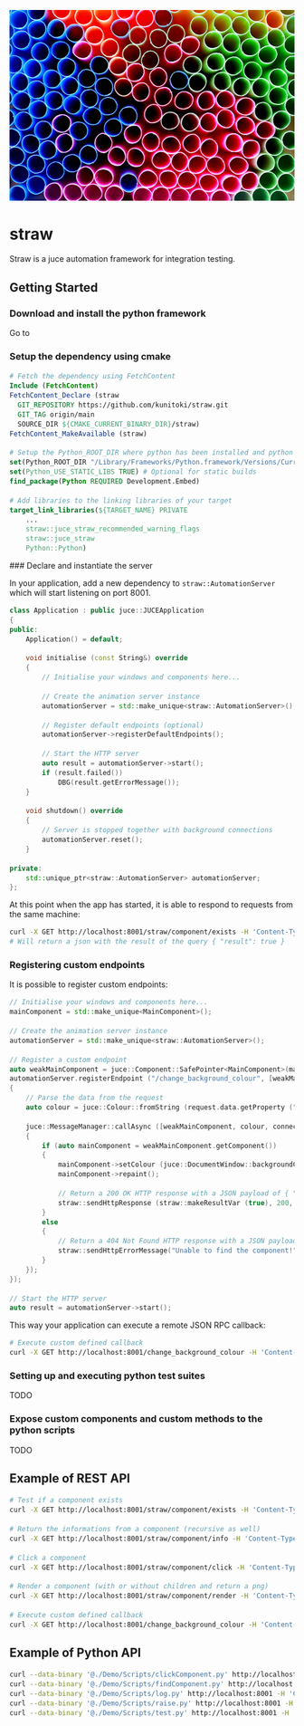 ![Straw Banner](https://github.com/kunitoki/straw/blob/main/banner.png?raw=true)

# straw
Straw is a juce automation framework for integration testing.

## Getting Started

### Download and install the python framework

Go to

### Setup the dependency using cmake

```cmake
# Fetch the dependency using FetchContent
Include (FetchContent)
FetchContent_Declare (straw
  GIT_REPOSITORY https://github.com/kunitoki/straw.git
  GIT_TAG origin/main
  SOURCE_DIR ${CMAKE_CURRENT_BINARY_DIR}/straw)
FetchContent_MakeAvailable (straw)

# Setup the Python_ROOT_DIR where python has been installed and python options
set(Python_ROOT_DIR "/Library/Frameworks/Python.framework/Versions/Current")
set(Python_USE_STATIC_LIBS TRUE) # Optional for static builds
find_package(Python REQUIRED Development.Embed)

# Add libraries to the linking libraries of your target
target_link_libraries(${TARGET_NAME} PRIVATE
    ...
    straw::juce_straw_recommended_warning_flags
    straw::juce_straw
    Python::Python)
```

### Declare and instantiate the server

In your application, add a new dependency to `straw::AutomationServer` which will start listening on port 8001.

```cpp
class Application : public juce::JUCEApplication
{
public:
    Application() = default;

    void initialise (const String&) override
    {
        // Initialise your windows and components here...

        // Create the animation server instance
        automationServer = std::make_unique<straw::AutomationServer>();

        // Register default endpoints (optional)
        automationServer->registerDefaultEndpoints();

        // Start the HTTP server
        auto result = automationServer->start();
        if (result.failed())
            DBG(result.getErrorMessage());
    }

    void shutdown() override
    {
        // Server is stopped together with background connections
        automationServer.reset();
    }

private:
    std::unique_ptr<straw::AutomationServer> automationServer;
};
```

At this point when the app has started, it is able to respond to requests from the same machine:

```sh
curl -X GET http://localhost:8001/straw/component/exists -H 'Content-Type: application/json' -d '{"id":"MyComponentID"}'
# Will return a json with the result of the query { "result": true }
```

### Registering custom endpoints

It is possible to register custom endpoints:

```cpp
// Initialise your windows and components here...
mainComponent = std::make_unique<MainComponent>();

// Create the animation server instance
automationServer = std::make_unique<straw::AutomationServer>();

// Register a custom endpoint
auto weakMainComponent = juce::Component::SafePointer<MainComponent>(mainComponent.get());
automationServer.registerEndpoint ("/change_background_colour", [weakMainComponent](straw::Request request)
{
    // Parse the data from the request
    auto colour = juce::Colour::fromString (request.data.getProperty ("colour", "FF00FF00").toString());

    juce::MessageManager::callAsync ([weakMainComponent, colour, connection = std::move (request.connection)]
    {
        if (auto mainComponent = weakMainComponent.getComponent())
        {
            mainComponent->setColour (juce::DocumentWindow::backgroundColourId, colour);
            mainComponent->repaint();

            // Return a 200 OK HTTP response with a JSON payload of { "result": true }
            straw::sendHttpResponse (straw::makeResultVar (true), 200, *connection);
        }
        else
        {
            // Return a 404 Not Found HTTP response with a JSON payload of { "error": "..." }
            straw::sendHttpErrorMessage("Unable to find the component!", 404, *connection);
        }
    });
});

// Start the HTTP server
auto result = automationServer->start();
```

This way your application can execute a remote JSON RPC callback:

```sh
# Execute custom defined callback
curl -X GET http://localhost:8001/change_background_colour -H 'Content-Type: application/json' -d '{"colour":"FFFF0000"}
```

### Setting up and executing python test suites

TODO

### Expose custom components and custom methods to the python scripts

TODO


## Example of REST API

```sh
# Test if a component exists
curl -X GET http://localhost:8001/straw/component/exists -H 'Content-Type: application/json' -d '{"id":"animation"}'

# Return the informations from a component (recursive as well)
curl -X GET http://localhost:8001/straw/component/info -H 'Content-Type: application/json' -d '{"id":"animation", "recursive": true}'

# Click a component
curl -X GET http://localhost:8001/straw/component/click -H 'Content-Type: application/json' -d '{"id":"button"}'

# Render a component (with or without children and return a png)
curl -X GET http://localhost:8001/straw/component/render -H 'Content-Type: application/json' -d '{"id":"animation", "withChildren":true}' > test.png

# Execute custom defined callback
curl -X GET http://localhost:8001/change_background_colour -H 'Content-Type: application/json' -d '{"colour":"FFFF0000"}'
```

## Example of Python API

```sh
curl --data-binary '@./Demo/Scripts/clickComponent.py' http://localhost:8001 -H 'Content-Type: text/x-python'
curl --data-binary '@./Demo/Scripts/findComponent.py' http://localhost:8001 -H 'Content-Type: text/x-python'
curl --data-binary '@./Demo/Scripts/log.py' http://localhost:8001 -H 'Content-Type: text/x-python'
curl --data-binary '@./Demo/Scripts/raise.py' http://localhost:8001 -H 'Content-Type: text/x-python'
curl --data-binary '@./Demo/Scripts/test.py' http://localhost:8001 -H 'Content-Type: text/x-python'
```

